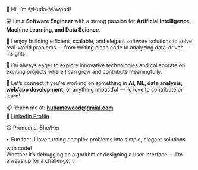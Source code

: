 👋 Hi, I’m @Huda-Mawood!

💻 I’m a **Software Engineer** with a strong passion for **Artificial Intelligence, Machine Learning, and Data Science**.

🚀 I enjoy building efficient, scalable, and elegant software solutions to solve real-world problems — from writing clean code to analyzing data-driven insights.

👀 I’m always eager to explore innovative technologies and collaborate on exciting projects where I can grow and contribute meaningfully.

💞️ Let’s connect if you’re working on something in **AI, ML, data analysis, web/app development**, or anything impactful — I’d love to contribute or learn!

📫 Reach me at: **hudamawood@gmial.com**  
🔗 [LinkedIn Profile](https://www.linkedin.com/in/huda-mawood-17a644270)

😄 Pronouns: She/Her

⚡ Fun fact: I love turning complex problems into simple, elegant solutions with code!  
Whether it’s debugging an algorithm or designing a user interface — I’m always up for a challenge. 💡

<!---
Huda-Mawood/Huda-Mawood is a ✨ special ✨ repository because its `README.md` (this file) appears on your GitHub profile. 
You can click the Preview link to take a look at your changes.
--->
